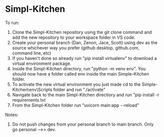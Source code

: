 # Simpl-Kitchen

To run:
1. Clone the Simpl-Kitchen repository using the git clone command and add the new repository to your workspace folder in VS code.
2. Create your personal branch (Dan, Zenon, Jace, Scott) using dev as the source whichever way you prefer (github desktop, github.com, command line, etc) 
3. If you haven't done so already run "pip install virtualenv" to download a virtual environment package. 
4. Inside the Simpl-Kitchen directory, run "python -m venv env". You should now have a folder called env inside the main Simple-Kitchen folder. 
5. To activate the new virtual environment you just made cd to the Simple-Kitchen\env\Scripts folder and run "./activate"
6. Navigate back to the main Simpl-Kitchen directiory and run "pip install -r requirements.txt 
7. From the Simpl-Kitchen folder run "uvicorn main:app --reload"

Notes: 
1. Do not push changes from your personal branch to main branch. Only go personal -->> dev.